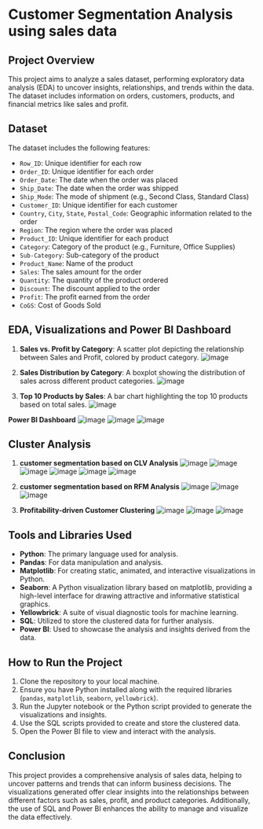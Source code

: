 
# Customer Segmentation Analysis using sales data 

## Project Overview

This project aims to analyze a sales dataset, performing exploratory data analysis (EDA) to uncover insights, relationships, and trends within the data. The dataset includes information on orders, customers, products, and financial metrics like sales and profit.

## Dataset

The dataset includes the following features:
- `Row_ID`: Unique identifier for each row
- `Order_ID`: Unique identifier for each order
- `Order_Date`: The date when the order was placed
- `Ship_Date`: The date when the order was shipped
- `Ship_Mode`: The mode of shipment (e.g., Second Class, Standard Class)
- `Customer_ID`: Unique identifier for each customer
- `Country`, `City`, `State`, `Postal_Code`: Geographic information related to the order
- `Region`: The region where the order was placed
- `Product_ID`: Unique identifier for each product
- `Category`: Category of the product (e.g., Furniture, Office Supplies)
- `Sub-Category`: Sub-category of the product
- `Product_Name`: Name of the product
- `Sales`: The sales amount for the order
- `Quantity`: The quantity of the product ordered
- `Discount`: The discount applied to the order
- `Profit`: The profit earned from the order
- `CoGS`: Cost of Goods Sold

## EDA, Visualizations and Power BI Dashboard

1. **Sales vs. Profit by Category**: A scatter plot depicting the relationship between Sales and Profit, colored by product category.
![image](https://github.com/user-attachments/assets/4b0c0cb7-34ef-483b-9100-7587c303e6a4)

3. **Sales Distribution by Category**: A boxplot showing the distribution of sales across different product categories.
  ![image](https://github.com/user-attachments/assets/eb932e2b-9b56-4b89-a05b-7e7b035a466e)

4. **Top 10 Products by Sales**: A bar chart highlighting the top 10 products based on total sales.
 ![image](https://github.com/user-attachments/assets/02e88778-13d4-420c-86e1-e9e00bb6658e)

**Power BI Dashboard**
![image](https://github.com/user-attachments/assets/37f9635e-a7a9-4bb6-9c02-d1bca8eaaea6)
![image](https://github.com/user-attachments/assets/ca112056-027f-447e-b19c-61412857bb9b)
![image](https://github.com/user-attachments/assets/c036e8ee-f60d-498d-a52f-13e52e9ebe3e)

## Cluster Analysis

1. **customer segmentation based on CLV Analysis**
  ![image](https://github.com/user-attachments/assets/dacc7cd4-89a7-432a-a631-8deeb738f3ed)
  ![image](https://github.com/user-attachments/assets/76d8bb5a-b9bd-429a-b72a-aeb09ea548b2)
  ![image](https://github.com/user-attachments/assets/ab6779a3-2de5-49ca-aefc-861dc7c7fc75)
  ![image](https://github.com/user-attachments/assets/ad918381-e407-42e1-b9e7-98f3b95e2293)
  ![image](https://github.com/user-attachments/assets/c7cddf73-aabe-4cfa-8822-aff82bf62937)
  ![image](https://github.com/user-attachments/assets/9f92206f-1305-403b-8012-e701ab91b6dd)

2. **customer segmentation based on RFM Analysis**
![image](https://github.com/user-attachments/assets/13018d00-3570-415e-b1b3-68597e727034)
![image](https://github.com/user-attachments/assets/2381937d-81a1-459c-8986-3ee2c397e8f8)
![image](https://github.com/user-attachments/assets/908e826f-48c8-41f6-b886-0b45c4611925)

4. **Profitability-driven Customer Clustering**
![image](https://github.com/user-attachments/assets/b1cec6ee-97bc-4e72-a054-3ac4091eb5fc)
![image](https://github.com/user-attachments/assets/d57e5d38-2823-488f-8ad3-643c8bce2583)
![image](https://github.com/user-attachments/assets/64c05ff7-7689-4458-9a9e-0f7ea98ea6fd)


## Tools and Libraries Used

- **Python**: The primary language used for analysis.
- **Pandas**: For data manipulation and analysis.
- **Matplotlib**: For creating static, animated, and interactive visualizations in Python.
- **Seaborn**: A Python visualization library based on matplotlib, providing a high-level interface for drawing attractive and informative statistical graphics.
- **Yellowbrick**: A suite of visual diagnostic tools for machine learning.
- **SQL**: Utilized to store the clustered data for further analysis.
- **Power BI**: Used to showcase the analysis and insights derived from the data.

## How to Run the Project

1. Clone the repository to your local machine.
2. Ensure you have Python installed along with the required libraries (`pandas`, `matplotlib`, `seaborn`, `yellowbrick`).
3. Run the Jupyter notebook or the Python script provided to generate the visualizations and insights.
4. Use the SQL scripts provided to create and store the clustered data.
5. Open the Power BI file to view and interact with the analysis.

## Conclusion

This project provides a comprehensive analysis of sales data, helping to uncover patterns and trends that can inform business decisions. The visualizations generated offer clear insights into the relationships between different factors such as sales, profit, and product categories. Additionally, the use of SQL and Power BI enhances the ability to manage and visualize the data effectively.
